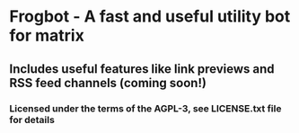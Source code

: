 # Frogbot - A fast and useful utility bot for matrix
## Includes useful features like link previews and RSS feed channels (coming soon!)

### Licensed under the terms of the AGPL-3, see LICENSE.txt file for details

